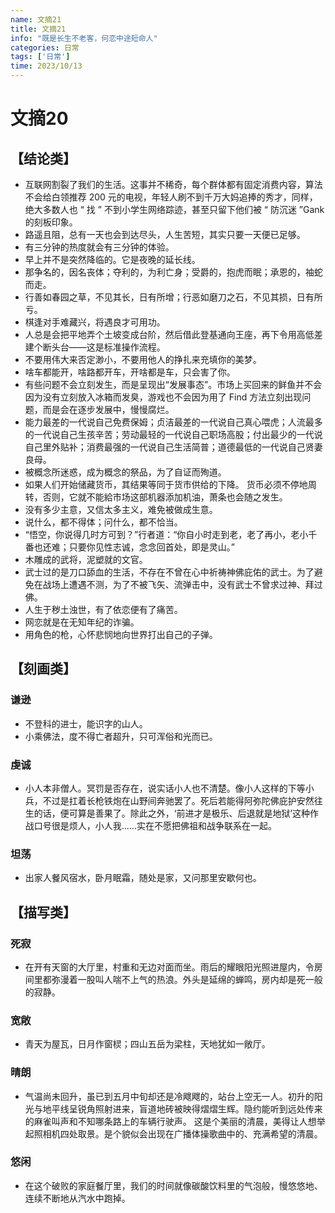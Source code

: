 ```yaml
---
name: 文摘21
title: 文摘21
info: "既是长生不老客，何恋中途短命人"
categories: 日常
tags: ['日常']
time: 2023/10/13
---
```


# 文摘20

## 【结论类】

- 互联网割裂了我们的生活。这事并不稀奇，每个群体都有固定消费内容，算法不会给白领推荐 200 元的电视，年轻人刷不到千万大妈追捧的秀才，同样，绝大多数人也 “ 找 ” 不到小学生网络踪迹，甚至只留下他们被 “ 防沉迷 ”Gank 的刻板印象。
- 路遥且阻，总有一天也会到达尽头，人生苦短，其实只要一天便已足够。
- 有三分钟的热度就会有三分钟的体验。
- 早上并不是突然降临的。它是夜晚的延长线。
- 那争名的，因名丧体；夺利的，为利亡身；受爵的，抱虎而眠；承恩的，袖蛇而走。
- 行善如春园之草，不见其长，日有所增；行恶如磨刀之石，不见其损，日有所亏。
- 棋逢对手难藏兴，将遇良才可用功。
- 人总是会把平地弄个土坡变成台阶，然后借此登基通向王座，再下令用高低差建个断头台——这是标准操作流程。
- 不要用伟大来否定渺小，不要用他人的挣扎来充填你的美梦。
- 啥车都能开，啥路都开车，开啥都是车，只会害了你。
- 有些问题不会立刻发生，而是呈现出“发展事态”。市场上买回来的鲜鱼并不会因为没有立刻放入冰箱而发臭，游戏也不会因为用了 Find 方法立刻出现问题，而是会在逐步发展中，慢慢腐烂。
- 能力最差的一代说自己免费保姆；贞洁最差的一代说自己真心喂虎；人流最多的一代说自己生孩辛苦；劳动最轻的一代说自己职场高股；付出最少的一代说自己里外贴补；消费最强的一代说自己生活简普；道德最低的一代说自己贤妻良母。
- 被概念所迷惑，成为概念的祭品，为了自证而殉道。
- 如果人们开始储藏货币，其结果等同于货市供给的下降。 货币必须不停地周转，否则，它就不能給市场这部机器添加机油，萧条也会随之发生。
- 没有多少主意，又信太多主义，难免被做成生意。
- 说什么，都不得体；问什么，都不恰当。
- “悟空，你说得几时方可到？”行者道：“你自小时走到老，老了再小，老小千番也还难；只要你见性志诚，念念回首处，即是灵山。”
- 木雕成的武将，泥塑就的文官。
- 武士过的是刀口舔血的生活，不存在不曾在心中祈祷神佛庇佑的武士。为了避免在战场上遭遇不测，为了不被飞矢、流弹击中，没有武士不曾求过神、拜过佛。
- 人生于秽土浊世，有了依恋便有了痛苦。
- 网恋就是在无知年纪的诈骗。
- 用角色的枪，心怀悲悯地向世界打出自己的子弹。

## 【刻画类】

### 谦逊

- 不登科的进士，能识字的山人。
- 小乘佛法，度不得亡者超升，只可浑俗和光而已。

### 虔诚

- 小人本非僧人。冥罚是否存在，说实话小人也不清楚。像小人这样的下等小兵，不过是扛着长枪铁炮在山野间奔驰罢了。死后若能得阿弥陀佛庇护安然往生的话，便可算是善果了。除此之外，‘前进才是极乐、后退就是地狱’这种作战口号很是烦人，小人我……实在不愿把佛祖和战争联系在一起。

### 坦荡

- 出家人餐风宿水，卧月眠霜，随处是家，又问那里安歇何也。

## 【描写类】

### 死寂

- 在开有天窗的大厅里，村重和无边对面而坐。雨后的耀眼阳光照进屋内，令房间里都弥漫着一股叫人喘不上气的热浪。外头是延绵的蝉鸣，房内却是死一般的寂静。

### 宽敞

- 青天为屋瓦，日月作窗棂；四山五岳为梁柱，天地犹如一敞厅。

### 晴朗

- 气温尚未回升，虽已到五月中旬却还是冷飕飕的，站台上空无一人。初升的阳光与地平线呈锐角照射进来，盲道地砖被映得熠熠生辉。隐约能听到远处传来的麻雀叫声和不知哪条路上的车辆行驶声。
  这是个美丽的清晨，美得让人想举起照相机四处取景。是个貌似会出现在广播体操歌曲中的、充满希望的清晨。

### 悠闲

- 在这个破败的家庭餐厅里，我们的时间就像碳酸饮料里的气泡般，慢悠悠地、连续不断地从汽水中跑掉。






